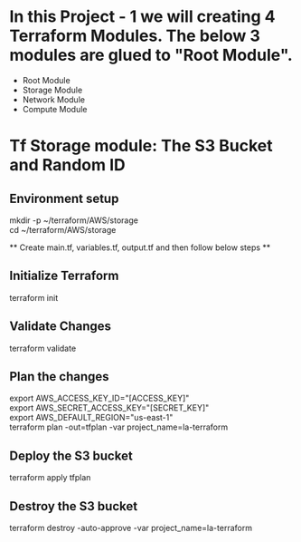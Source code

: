 # In this Project - 1 we will creating 4 Terraform Modules. The below 3 modules are glued to "Root Module".
* Root Module
* Storage Module
* Network Module
* Compute Module

# Tf Storage module: The S3 Bucket and Random ID

## Environment setup
mkdir -p ~/terraform/AWS/storage \
cd ~/terraform/AWS/storage

** Create main.tf, variables.tf, output.tf and then follow below steps **

## Initialize Terraform
terraform init

## Validate Changes
terraform validate

## Plan the changes
export AWS_ACCESS_KEY_ID="[ACCESS_KEY]" \
export AWS_SECRET_ACCESS_KEY="[SECRET_KEY]" \
export AWS_DEFAULT_REGION="us-east-1" \
terraform plan -out=tfplan -var project_name=la-terraform

## Deploy the S3 bucket
terraform apply tfplan

## Destroy the S3 bucket
terraform destroy -auto-approve -var project_name=la-terraform
